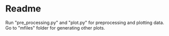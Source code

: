 # Readme
Run "pre_processing.py" and "plot.py" for preprocessing and plotting data. Go to "mfiles" folder for generating other plots. 